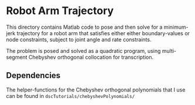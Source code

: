 # Robot Arm Trajectory

This directory contains Matlab code to pose and then solve for a minimum-jerk trajectory for a robot arm that satisfies either either boundary-values or node constraints, subject to joint angle and rate constraints.

The problem is posed and solved as a quadratic program, using multi-segment Chebyshev orthogonal collocation for transcription.

## Dependencies

The helper-functions for the Chebyshev orthogonal polynomials that I use can be found in `dscTutorials/chebyshevPolynomials/`